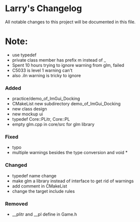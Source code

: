 # Larry's Changelog
All notable changes to this project will be documented in this file.
# Note:
- use typedef
- private class member has prefix m instead of _
- Spent 10 hours trying to ignore warning from glm, failed
- C5033 is level 1 warning can't 
- also .iln warning is tricky to ignore
### Added
- practice/demo_of_ImGui_Docking
- CMakeList new subdirectory demo_of_ImGui_Docking
- new class design
- new mockup ui
- typedef Core::PLitr, Core::PL
- empty glm.cpp in core/src for glm library

### Fixed
- typo
- multiple warnings besides the type conversion and void *
### Changed
- typedef name change
- make glm a library instead of interface to get rid of warnings
- add comment in CMakeList
- change the target include rules


### Removed
- __plitr and __pl define in Game.h



